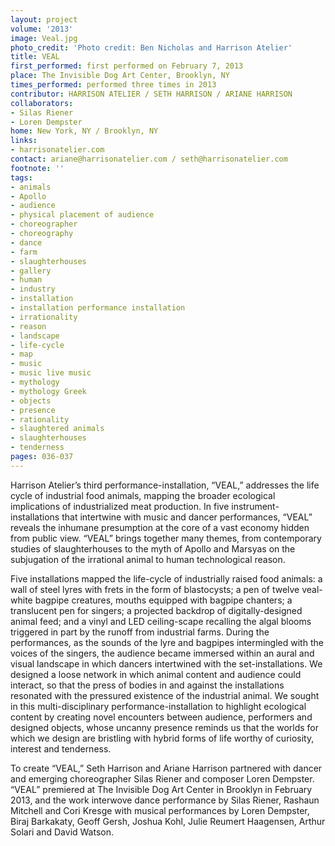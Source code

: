 ```yaml
---
layout: project
volume: '2013'
image: Veal.jpg
photo_credit: 'Photo credit: Ben Nicholas and Harrison Atelier'
title: VEAL
first_performed: first performed on February 7, 2013
place: The Invisible Dog Art Center, Brooklyn, NY
times_performed: performed three times in 2013
contributor: HARRISON ATELIER / SETH HARRISON / ARIANE HARRISON
collaborators:
- Silas Riener
- Loren Dempster
home: New York, NY / Brooklyn, NY
links:
- harrisonatelier.com
contact: ariane@harrisonatelier.com / seth@harrisonatelier.com
footnote: ''
tags:
- animals
- Apollo
- audience
- physical placement of audience
- choreographer
- choreography
- dance
- farm
- slaughterhouses
- gallery
- human
- industry
- installation
- installation performance installation
- irrationality
- reason
- landscape
- life-cycle
- map
- music
- music live music
- mythology
- mythology Greek
- objects
- presence
- rationality
- slaughtered animals
- slaughterhouses
- tenderness
pages: 036-037
---
```


Harrison Atelier’s third performance-installation, “VEAL,” addresses the life cycle of industrial food animals, mapping the broader ecological implications of industrialized meat production. In five instrument-installations that intertwine with music and dancer performances, “VEAL” reveals the inhumane presumption at the core of a vast economy hidden from public view. “VEAL” brings together many themes, from contemporary studies of slaughterhouses to the myth of Apollo and Marsyas on the subjugation of the irrational animal to human technological reason.

Five installations mapped the life-cycle of industrially raised food animals: a wall of steel lyres with frets in the form of blastocysts; a pen of twelve veal-white bagpipe creatures, mouths equipped with bagpipe chanters; a translucent pen for singers; a projected backdrop of digitally-designed animal feed; and a vinyl and LED ceiling-scape recalling the algal blooms triggered in part by the runoff from industrial farms. During the performances, as the sounds of the lyre and bagpipes intermingled with the voices of the singers, the audience became immersed within an aural and visual landscape in which dancers intertwined with the set-installations. We designed a loose network in which animal content and audience could interact, so that the press of bodies in and against the installations resonated with the pressured existence of the industrial animal. We sought in this multi-disciplinary performance-installation to highlight ecological content by creating novel encounters between audience, performers and designed objects, whose uncanny presence reminds us that the worlds for which we design are bristling with hybrid forms of life worthy of curiosity, interest and tenderness.

To create “VEAL,” Seth Harrison and Ariane Harrison partnered with dancer and emerging choreographer Silas Riener and composer Loren Dempster. “VEAL” premiered at The Invisible Dog Art Center in Brooklyn in February 2013, and the work interwove dance performance by Silas Riener, Rashaun Mitchell and Cori Kresge with musical performances by Loren Dempster, Biraj Barkakaty, Geoff Gersh, Joshua Kohl, Julie Reumert Haagensen, Arthur Solari and David Watson.
